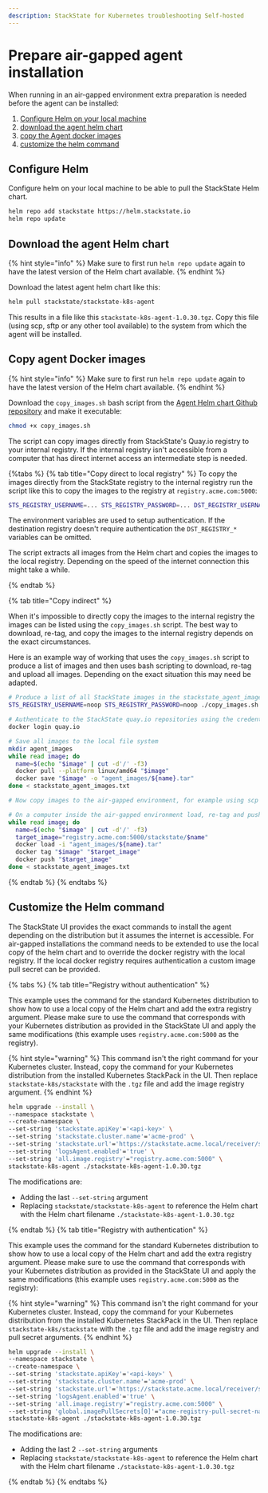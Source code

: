 ```yaml
---
description: StackState for Kubernetes troubleshooting Self-hosted
---
```


# Prepare air-gapped agent installation

When running in an air-gapped environment extra preparation is needed before the agent can be installed:

1. [Configure Helm on your local machine](./agent_install.md#configure-helm)
1. [download the agent helm chart](./agent_install.md#download-the-agent-helm-chart)
1. [copy the Agent docker images](./agent_install.md#copy-agent-docker-images)
2. [customize the helm command](./agent_install.md#customize-the-helm-command)

## Configure Helm

Configure helm on your local machine to be able to pull the StackState Helm chart.

```bash
helm repo add stackstate https://helm.stackstate.io
helm repo update
```

## Download the agent Helm chart

{% hint style="info" %}
Make sure to first run `helm repo update` again to have the latest version of the Helm chart available.
{% endhint %}

Download the latest agent helm chart like this:

```bash
helm pull stackstate/stackstate-k8s-agent
```

This results in a file like this `stackstate-k8s-agent-1.0.30.tgz`. Copy this file (using scp, sftp or any other tool available) to the system from which the agent will be installed.

## Copy agent Docker images

{% hint style="info" %}
Make sure to first run `helm repo update` again to have the latest version of the Helm chart available.
{% endhint %}

Download the `copy_images.sh` bash script from the [Agent Helm chart Github repository](https://github.com/StackVista/helm-charts/tree/master/stable/stackstate-k8s-agent/installation) and make it executable:

```bash
chmod +x copy_images.sh
```

The script can copy images directly from StackState's Quay.io registry to your internal registry. If the internal registry isn't accessible from a computer that has direct internet access an intermediate step is needed.

{%tabs %}
{% tab title="Copy direct to local registry" %} 
To copy the images directly from the StackState registry to the internal registry run the script like this to copy the images to the registry at `registry.acme.com:5000`:

```bash
STS_REGISTRY_USERNAME=... STS_REGISTRY_PASSWORD=... DST_REGISTRY_USERNAME=... DST_REGISTRY_PASSWORD=...  ./copy_images.sh -d registry.acme.com:5000
```

The environment variables are used to setup authentication. If the destination registry doesn't require authentication the `DST_REGISTRY_*` variables can be omitted.

The script extracts all images from the Helm chart and copies the images to the local registry. Depending on the speed of the internet connection this might take a while.

{% endtab %}

{% tab title="Copy indirect" %} 

When it's impossible to directly copy the images to the internal registry the images can be listed using the `copy_images.sh` script. The best way to download, re-tag, and copy the images to the internal registry depends on the exact circumstances.

Here is an example way of working that uses the `copy_images.sh` script to produce a list of images and then uses bash scripting to download, re-tag and upload all images. Depending on the exact situation this may need be adapted.

```bash
# Produce a list of all StackState images in the stackstate_agent_images.txt file
STS_REGISTRY_USERNAME=noop STS_REGISTRY_PASSWORD=noop ./copy_images.sh -t -d noop | cut -d' ' -f2 > stackstate_agent_images.txt

# Authenticate to the StackState quay.io repositories using the credentials provided by StackState
docker login quay.io

# Save all images to the local file system
mkdir agent_images
while read image; do
  name=$(echo "$image" | cut -d'/' -f3)
  docker pull --platform linux/amd64 "$image"
  docker save "$image" -o "agent_images/${name}.tar"
done < stackstate_agent_images.txt

# Now copy images to the air-gapped environment, for example using scp or sftp. Also copy the stackstate_agent_images.txt file

# On a computer inside the air-gapped environment load, re-tag and push the images, this uses registry.acme.com:5000 as the internal registry
while read image; do
  name=$(echo "$image" | cut -d'/' -f3)
  target_image="registry.acme.com:5000/stackstate/$name"
  docker load -i "agent_images/${name}.tar"
  docker tag "$image" "$target_image"
  docker push "$target_image"
done < stackstate_agent_images.txt
```

{% endtab %}
{% endtabs %}

## Customize the Helm command

The StackState UI provides the exact commands to install the agent depending on the distribution but it assumes the internet is accessible. For air-gapped installations the command needs to be extended to use the local copy of the helm chart and to override the docker registry with the local registry. If the local docker registry requires authentication a custom image pull secret can be provided.

{% tabs %}
{% tab title="Registry without authentication" %}

This example uses the command for the standard Kubernetes distribution to show how to use a local copy of the Helm chart and add the extra registry argument. Please make sure to use the command that corresponds with your Kubernetes distribution as provided in the StackState UI and apply the same modifications (this example uses `registry.acme.com:5000` as the registry).

{% hint style="warning" %}
This command isn't the right command for your Kubernetes cluster. Instead, copy the command for your Kubernetes distribution from the installed Kubernetes StackPack in the UI. Then replace `stackstate-k8s/stackstate` with the `.tgz` file and add the image registry argument.
{% endhint %}

```bash
helm upgrade --install \
--namespace stackstate \
--create-namespace \
--set-string 'stackstate.apiKey'='<api-key>' \
--set-string 'stackstate.cluster.name'='acme-prod' \
--set-string 'stackstate.url'='https://stackstate.acme.local/receiver/stsAgent' \
--set-string 'logsAgent.enabled'='true' \
--set-string 'all.image.registry'="registry.acme.com:5000" \
stackstate-k8s-agent ./stackstate-k8s-agent-1.0.30.tgz
```

The modifications are:

* Adding the last `--set-string` argument
* Replacing `stackstate/stackstate-k8s-agent` to reference the Helm chart with the Helm chart filename `./stackstate-k8s-agent-1.0.30.tgz`

{% endtab %}
{% tab title="Registry with authentication" %}

This example uses the command for the standard Kubernetes distribution to show how to use a local copy of the Helm chart and add the extra registry argument. Please make sure to use the command that corresponds with your Kubernetes distribution as provided in the StackState UI and apply the same modifications (this example uses `registry.acme.com:5000` as the registry):

{% hint style="warning" %}
This command isn't the right command for your Kubernetes cluster. Instead, copy the command for your Kubernetes distribution from the installed Kubernetes StackPack in the UI. Then replace `stackstate-k8s/stackstate` with the `.tgz` file and add the image registry and pull secret arguments.
{% endhint %}

```bash
helm upgrade --install \
--namespace stackstate \
--create-namespace \
--set-string 'stackstate.apiKey'='<api-key>' \
--set-string 'stackstate.cluster.name'='acme-prod' \
--set-string 'stackstate.url'='https://stackstate.acme.local/receiver/stsAgent' \
--set-string 'logsAgent.enabled'='true' \
--set-string 'all.image.registry'="registry.acme.com:5000" \
--set-string 'global.imagePullSecrets[0]'="acme-registry-pull-secret-name" \
stackstate-k8s-agent ./stackstate-k8s-agent-1.0.30.tgz
```

The modifications are:

* Adding the last 2 `--set-string` arguments
* Replacing `stackstate/stackstate-k8s-agent` to reference the Helm chart with the Helm chart filename `./stackstate-k8s-agent-1.0.30.tgz`

{% endtab %}
{% endtabs %}
